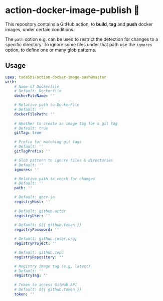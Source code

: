 # action-docker-image-publish 🎍

This repository contains a GitHub action, to
**build**, **tag** and **push** docker images, under certain conditions.

The `path` option e.g. can be used to restrict the detection for changes to a
specific directory.
To ignore some files under that path use the `ignores` option, to define
one or many glob patterns.

## Usage

```yaml
uses: tada5hi/action-docker-image-push@master
with:
    # Name of Dockerfile
    # Default: Dockerfile
    dockerFileName: ''

    # Relative path to DockerFile
    # Default: ''
    dockerFilePath: ''
    
    # Whether to create an image tag for a git tag
    # Default: true
    gitTag: true

    # Prefix for matching git tags
    # Default: ''
    gitTagPrefix: ''

    # Glob pattern to ignore files & directories
    # Default: ''
    ignores: ''

    # Relative path to check for changes
    # Default: ''
    path: ''

    # Default: ghcr.io
    registryHost: ''
    
    # Default: github.actor
    registryUser: ''
    
    # Default: ${{ github.token }}
    registryPassword: ''

    # Default: github.{user,org}
    registryProject: ''

    # Default: github.repo
    registryRepository: ''

    # Registry image tag (e.g. latest)
    # Default: ''
    registryTag: ''
    
    # Token to access GitHub API
    # Default: ${{ github.token }}
    token: ''
```
